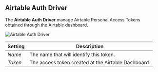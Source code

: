 ## Airtable Auth Driver

The **Airtable Auth Driver** manage Airtable Personal Access Tokens obtained through the [Airtable](https://airtable.com/create/tokens) dashboard.

![Airtable Auth Driver](./assets/driver-airtable-access-token.webp)

| Setting | Description |
| --- | --- |
| *Name* | The name that will identify this token. |
| *Token* | The access token created at the Airtable Dashboard. |
